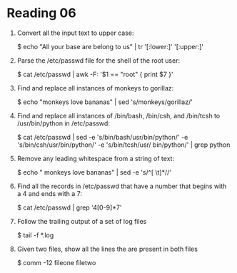Reading 06
==========

1) Convert all the input text to upper case:

    $ echo "All your base are belong to us" | tr '[:lower:]' '[:upper:]'
	
2) Parse the /etc/passwd file for the shell of the root user:

    $ cat /etc/passwd | awk -F: '$1 == "root" { print $7 }'
	
3) Find and replace all instances of monkeys to gorillaz:

    $ echo "monkeys love bananas" | sed 's/monkeys/gorillaz/'
	
4) Find and replace all instances of /bin/bash, /bin/csh, and /bin/tcsh to /usr/bin/python in /etc/passwd:

    $ cat /etc/passwd | sed -e 's/bin\/bash/usr\/bin\/python/' -e 's/bin\/csh/usr\/bin\/python/' -e 's/bin\/tcsh/usr\/ bin\/python/' | grep python

5) Remove any leading whitespace from a string of text:

    $ echo "     monkeys love bananas" | sed -e 's/^[ \t]*//'

6) Find all the records in /etc/passwd that have a number that begins with a 4 and ends with a 7:

    $ cat /etc/passwd | grep '4[0-9]*7'

7) Follow the trailing output of a set of log files

    $ tail -f *.log

8) Given two files, show all the lines the are present in both files

    $ comm -12 fileone filetwo
